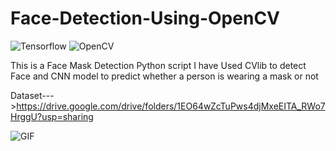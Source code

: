 # Face-Detection-Using-OpenCV

![Tensorflow](https://www.freecodecamp.org/news/content/images/2020/09/tensorflow.png) 
![OpenCV](https://cdn.icon-icons.com/icons2/2699/PNG/512/opencv_logo_icon_170888.png)

This is a Face Mask Detection Python script
I have Used CVlib to detect Face and CNN model to predict whether a person is wearing a mask or not

Dataset--->https://drive.google.com/drive/folders/1EO64wZcTuPws4djMxeEITA_RWo7HrggU?usp=sharing 


![GIF](Face_mask_Detection.gif)

